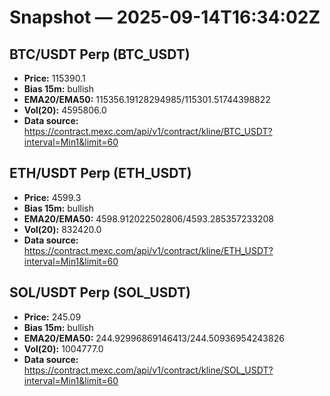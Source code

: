 # Snapshot — 2025-09-14T16:34:02Z

## BTC/USDT Perp (BTC_USDT)
- **Price:** 115390.1
- **Bias 15m:** bullish
- **EMA20/EMA50:** 115356.19128294985/115301.51744398822
- **Vol(20):** 4595806.0
- **Data source:** https://contract.mexc.com/api/v1/contract/kline/BTC_USDT?interval=Min1&limit=60

## ETH/USDT Perp (ETH_USDT)
- **Price:** 4599.3
- **Bias 15m:** bullish
- **EMA20/EMA50:** 4598.912022502806/4593.285357233208
- **Vol(20):** 832420.0
- **Data source:** https://contract.mexc.com/api/v1/contract/kline/ETH_USDT?interval=Min1&limit=60

## SOL/USDT Perp (SOL_USDT)
- **Price:** 245.09
- **Bias 15m:** bullish
- **EMA20/EMA50:** 244.92996869146413/244.50936954243826
- **Vol(20):** 1004777.0
- **Data source:** https://contract.mexc.com/api/v1/contract/kline/SOL_USDT?interval=Min1&limit=60
